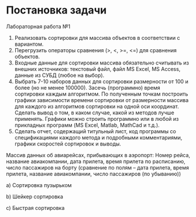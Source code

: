 # Постановка задачи
Лабораторная работа №1
1) Реализовать сортировки для массива объектов в соответствии с
вариантом.
2) Перегрузить операторы сравнения (&gt;, &lt;, &gt;=, &lt;=) для сравнения объектов.
3) Входные данные для сортировки массива обязательно считывать из внешних
источников: текстовый файл, файл MS Excel, MS Access, данные из СУБД (любое на
выбор).
4) Выбрать 7-10 наборов данных для сортировки размерности от 100 и более (но не
менее 100000). Засечь (программно) время сортировки каждым алгоритмом. По
полученным точкам построить графики зависимости времени сортировки от
размерности массива для каждого из алгоритмов сортировки на одной оси
координат. Сделать вывод о том, в каком случае, какой из методов лучше
применять. Графики можно строить программно или в любой из прикладных
программ (MS Excel, Matlab, MathCad и т.д.).
5) Сделать отчет, содержащий титульный лист, код программы со спецификациями
каждого метода и подробными комментариями, графики скоростей сортировок и
выводы.

Массив данных об авиарейсах, прибывающих в аэропорт: Номер рейса, название
авиакомпании, дата прилета, время прилета по расписанию, число пассажиров на борту 
(сравнение по полям – дата прилета, время прилета, название авиакомпании, число пассажиров (по убыванию))

a) Сортировка пузырьком

b) Шейкер сортировка

c) Быстрая сортировка
